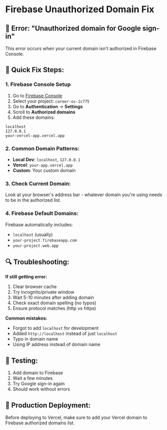 # Firebase Unauthorized Domain Fix

## 🚨 Error: "Unauthorized domain for Google sign-in"

This error occurs when your current domain isn't authorized in Firebase Console.

## 🔧 Quick Fix Steps:

### 1. Firebase Console Setup
1. Go to [Firebase Console](https://console.firebase.google.com/)
2. Select your project: `career-os-1c775`
3. Go to **Authentication** → **Settings**
4. Scroll to **Authorized domains**
5. Add these domains:

```
localhost
127.0.0.1
your-vercel-app.vercel.app
```

### 2. Common Domain Patterns:
- **Local Dev**: `localhost`, `127.0.0.1`
- **Vercel**: `your-app.vercel.app`
- **Custom**: Your custom domain

### 3. Check Current Domain:
Look at your browser's address bar - whatever domain you're using needs to be in the authorized list.

### 4. Firebase Default Domains:
Firebase automatically includes:
- `localhost` (usually)
- `your-project.firebaseapp.com`
- `your-project.web.app`

## 🔍 Troubleshooting:

**If still getting error:**
1. Clear browser cache
2. Try incognito/private window
3. Wait 5-10 minutes after adding domain
4. Check exact domain spelling (no typos)
5. Ensure protocol matches (http vs https)

**Common mistakes:**
- Forgot to add `localhost` for development
- Added `http://localhost` instead of just `localhost`
- Typo in domain name
- Using IP address instead of domain name

## 📱 Testing:
1. Add domain to Firebase
2. Wait a few minutes
3. Try Google sign-in again
4. Should work without errors

## 🚀 Production Deployment:
Before deploying to Vercel, make sure to add your Vercel domain to Firebase authorized domains list.